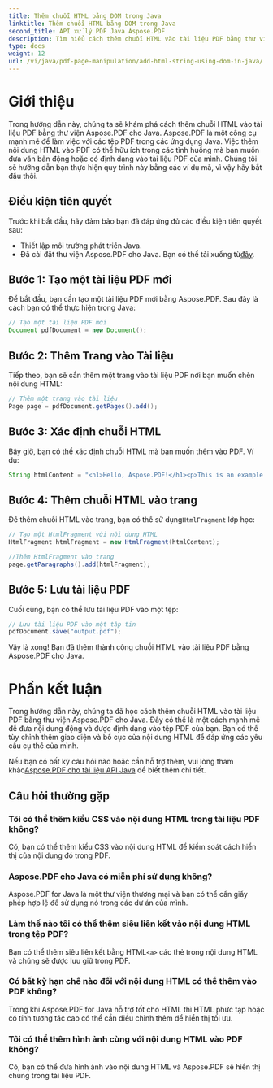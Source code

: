 ```yaml
---
title: Thêm chuỗi HTML bằng DOM trong Java
linktitle: Thêm chuỗi HTML bằng DOM trong Java
second_title: API xử lý PDF Java Aspose.PDF
description: Tìm hiểu cách thêm chuỗi HTML vào tài liệu PDF bằng thư viện Aspose.PDF cho Java. Hướng dẫn từng bước này sẽ chỉ cho bạn quy trình với các ví dụ về mã nguồn.
type: docs
weight: 12
url: /vi/java/pdf-page-manipulation/add-html-string-using-dom-in-java/
---
```


# Giới thiệu
Trong hướng dẫn này, chúng ta sẽ khám phá cách thêm chuỗi HTML vào tài liệu PDF bằng thư viện Aspose.PDF cho Java. Aspose.PDF là một công cụ mạnh mẽ để làm việc với các tệp PDF trong các ứng dụng Java. Việc thêm nội dung HTML vào PDF có thể hữu ích trong các tình huống mà bạn muốn đưa văn bản động hoặc có định dạng vào tài liệu PDF của mình. Chúng tôi sẽ hướng dẫn bạn thực hiện quy trình này bằng các ví dụ mã, vì vậy hãy bắt đầu thôi.

## Điều kiện tiên quyết
Trước khi bắt đầu, hãy đảm bảo bạn đã đáp ứng đủ các điều kiện tiên quyết sau:
- Thiết lập môi trường phát triển Java.
-  Đã cài đặt thư viện Aspose.PDF cho Java. Bạn có thể tải xuống từ[đây](https://releases.aspose.com/pdf/java/).

## Bước 1: Tạo một tài liệu PDF mới
Để bắt đầu, bạn cần tạo một tài liệu PDF mới bằng Aspose.PDF. Sau đây là cách bạn có thể thực hiện trong Java:

```java
// Tạo một tài liệu PDF mới
Document pdfDocument = new Document();
```

## Bước 2: Thêm Trang vào Tài liệu
Tiếp theo, bạn sẽ cần thêm một trang vào tài liệu PDF nơi bạn muốn chèn nội dung HTML:

```java
// Thêm một trang vào tài liệu
Page page = pdfDocument.getPages().add();
```

## Bước 3: Xác định chuỗi HTML
Bây giờ, bạn có thể xác định chuỗi HTML mà bạn muốn thêm vào PDF. Ví dụ:

```java
String htmlContent = "<h1>Hello, Aspose.PDF!</h1><p>This is an example of adding HTML content to a PDF document.</p>";
```

## Bước 4: Thêm chuỗi HTML vào trang
 Để thêm chuỗi HTML vào trang, bạn có thể sử dụng`HtmlFragment` lớp học:

```java
// Tạo một HtmlFragment với nội dung HTML
HtmlFragment htmlFragment = new HtmlFragment(htmlContent);

//Thêm HtmlFragment vào trang
page.getParagraphs().add(htmlFragment);
```

## Bước 5: Lưu tài liệu PDF
Cuối cùng, bạn có thể lưu tài liệu PDF vào một tệp:

```java
// Lưu tài liệu PDF vào một tập tin
pdfDocument.save("output.pdf");
```

Vậy là xong! Bạn đã thêm thành công chuỗi HTML vào tài liệu PDF bằng Aspose.PDF cho Java.

# Phần kết luận
Trong hướng dẫn này, chúng ta đã học cách thêm chuỗi HTML vào tài liệu PDF bằng thư viện Aspose.PDF cho Java. Đây có thể là một cách mạnh mẽ để đưa nội dung động và được định dạng vào tệp PDF của bạn. Bạn có thể tùy chỉnh thêm giao diện và bố cục của nội dung HTML để đáp ứng các yêu cầu cụ thể của mình.

 Nếu bạn có bất kỳ câu hỏi nào hoặc cần hỗ trợ thêm, vui lòng tham khảo[Aspose.PDF cho tài liệu API Java](https://reference.aspose.com/pdf/java/) để biết thêm chi tiết.

## Câu hỏi thường gặp

### Tôi có thể thêm kiểu CSS vào nội dung HTML trong tài liệu PDF không?
   Có, bạn có thể thêm kiểu CSS vào nội dung HTML để kiểm soát cách hiển thị của nội dung đó trong PDF.

### Aspose.PDF cho Java có miễn phí sử dụng không?
   Aspose.PDF for Java là một thư viện thương mại và bạn có thể cần giấy phép hợp lệ để sử dụng nó trong các dự án của mình.

### Làm thế nào tôi có thể thêm siêu liên kết vào nội dung HTML trong tệp PDF?
   Bạn có thể thêm siêu liên kết bằng HTML`<a>` các thẻ trong nội dung HTML và chúng sẽ được lưu giữ trong PDF.

### Có bất kỳ hạn chế nào đối với nội dung HTML có thể thêm vào PDF không?
   Trong khi Aspose.PDF for Java hỗ trợ tốt cho HTML thì HTML phức tạp hoặc có tính tương tác cao có thể cần điều chỉnh thêm để hiển thị tối ưu.

### Tôi có thể thêm hình ảnh cùng với nội dung HTML vào PDF không?
   Có, bạn có thể đưa hình ảnh vào nội dung HTML và Aspose.PDF sẽ hiển thị chúng trong tài liệu PDF.